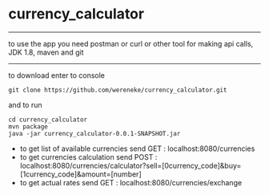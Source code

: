 # currency_calculator
---

to use the app you need postman or curl or other tool for making api calls,
JDK 1.8, maven and git

---
to download enter to console
```
git clone https://github.com/wereneke/currency_calculator.git
```
and to run
```
cd currency_calculator
mvn package
java -jar currency_calculator-0.0.1-SNAPSHOT.jar
```


- to get list of available currencies send GET : localhost:8080/currencies
- to get currencies calculation send 
  POST : localhost:8080/currencies/calculator?sell=[0currency_code]&buy=[1currency_code]&amount=[number]
- to get actual rates send GET : localhost:8080/currencies/exchange
